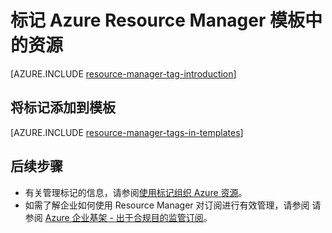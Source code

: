 <properties
    pageTitle="标记模板中的 Azure 资源 | Azure"
    description="演示如何将标记应用于 Azure Resource Manager 模板中的资源"
    services="azure-resource-manager"
    documentationcenter=""
    author="tfitzmac"
    manager="timlt"
    editor="tysonn" />
<tags
    ms.assetid=""
    ms.service="azure-resource-manager"
    ms.workload="na"
    ms.tgt_pltfrm="na"
    ms.devlang="na"
    ms.topic="article"
    ms.date="04/20/2017"
    wacn.date="06/05/2017"
    ms.author="v-yeche"
    ms.translationtype="Human Translation"
    ms.sourcegitcommit="08618ee31568db24eba7a7d9a5fc3b079cf34577"
    ms.openlocfilehash="7910bbfd588c80abd1bfbcd05047ce45d6e52a60"
    ms.contentlocale="zh-cn"
    ms.lasthandoff="05/26/2017" />

# <a name="tag-resources-in-azure-resource-manager-templates"></a>标记 Azure Resource Manager 模板中的资源
[AZURE.INCLUDE [resource-manager-tag-introduction](../../includes/resource-manager-tag-introduction.md)]

## <a name="add-tags-to-your-template"></a>将标记添加到模板

[AZURE.INCLUDE [resource-manager-tags-in-templates](../../includes/resource-manager-tags-in-templates.md)]

## <a name="next-steps"></a>后续步骤
* 有关管理标记的信息，请参阅[使用标记组织 Azure 资源](/documentation/articles/resource-group-using-tags/)。
* 如需了解企业如何使用 Resource Manager 对订阅进行有效管理，请参阅 请参阅 [Azure 企业基架 - 出于合规目的监管订阅](/documentation/articles/resource-manager-subscription-governance/)。


<!--Update_Description: update meta description; wording update; update link reference -->